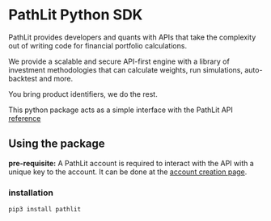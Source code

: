 # PathLit Python SDK

PathLit provides developers and quants with APIs that take the complexity out of writing code for financial portfolio calculations.

We provide a scalable and secure API-first engine with a library of investment methodologies that can calculate weights, run simulations, auto-backtest and more.

You bring product identifiers, we do the rest.

This python package acts as a simple interface with the PathLit API [reference](https://www.pathlit.io/docs/api/overview)

## Using the package

**pre-requisite:** A PathLit account is required to interact with the API with a unique key to the account. It can be done at the [account creation page](https://www.pathlit.io/signup).

### installation

`pip3 install pathlit`




